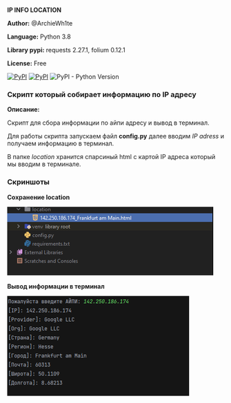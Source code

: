 **IP INFO LOCATION**

**Author:** @ArchieWh1te

**Language:** Python 3.8

**Library pypi:** requests 2.27.1, folium 0.12.1

**License:** Free

[![PyPI](https://img.shields.io/pypi/v/folium?label=folium&logo=folium)](https://pypi.org/project/folium/)
[![PyPI](https://img.shields.io/pypi/v/requests?label=requests&logo=requests)](https://pypi.org/project/requests/)
![PyPI - Python Version](https://img.shields.io/pypi/pyversions/aiogram?color=green&logo=python&logoColor=green)
### Скрипт который собирает информацию по IP адресу

**Описание:**

Скрипт для сбора информации по айпи адресу и вывод в терминал.

Для работы скрипта запускаем файл **config.py** далее вводим *IP adress* и получаем информацию в терминал.

В папке *location* хранится спарсиный html с картой IP адреса который мы вводим в терминале. 

### Скриншоты

**Сохранение location**

![html](screen/html.png)

**Вывод информации в терминал**

![info](screen/ip_info.png)